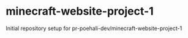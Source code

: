 # minecraft-website-project-1

Initial repository setup for pr-poehali-dev/minecraft-website-project-1